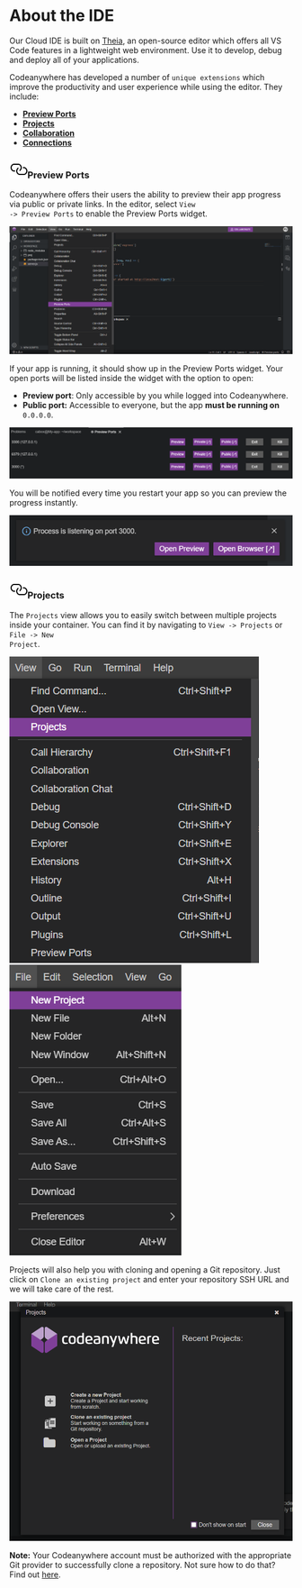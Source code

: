 # About the IDE

Our Cloud IDE is built on [Theia](https://theia-ide.org/), an open-source editor which offers all VS Code features in a lightweight web environment. Use it to develop, debug and deploy all of your applications.

Codeanywhere has developed a number of <code>unique extensions</code> which improve the productivity and user experience while using the editor. They include:

- [**Preview Ports**](#preview-ports)
- [**Projects**](#projects)
- [**Collaboration**](/editor/collaboration/about)
- [**Connections**](/editor/introduction/sidebar#connections)

### <a name="preview-ports" href="#preview-ports" class="anchor-link"><img src="/images/anchor.svg" alt="Link anchor" class="anchor-img"></a>Preview Ports

Codeanywhere offers their users the ability to preview their app progress via public or private links. In the editor, select <code>View -> Preview Ports</code> to enable the Preview Ports widget.

<p><img src="/images/editor/introduction/open-preview-ports.png" alt="Enable Preview Ports" class="width-90"/></p>

If your app is running, it should show up in the Preview Ports widget. Your open ports will be listed inside the widget with the option to open:

- **Preview port**: Only accessible by you while logged into Codeanywhere.
- **Public port:** Accessible to everyone, but the app **must be running on** <code>0.0.0.0</code>.

<p><img src="/images/editor/introduction/preview-ports-widget.png" alt="Preview Ports widget" class="width-90"/></p>

You will be notified every time you restart your app so you can preview the progress instantly.

<p><img src="/images/editor/introduction/preview-ports-popup.png" alt="Preview Ports popup" class="width-60"/></p>

### <a name="projects" href="#projects" class="anchor-link"><img src="/images/anchor.svg" alt="Link anchor" class="anchor-img"></a>Projects

The <code>Projects</code> view allows you to easily switch between multiple projects inside your container. You can find it by navigating to <code>View -> Projects</code> or <code>File -> New Project</code>.

<p>
  <div class="two-images">
    <img src="/images/editor/introduction/view-projects.png" alt="Projects view"/>
    <img src="/images/editor/introduction/file-new-project.png" alt="New project"/>
  </div>
</p>

Projects will also help you with cloning and opening a Git repository. Just click on <code>Clone an existing project</code> and enter your repository SSH URL and we will take care of the rest.

<p><img src="/images/editor/introduction/projects-widget.png" alt="Projects widget" class="width-90"/></p>

**Note:** Your Codeanywhere account must be authorized with the appropriate Git provider to successfully clone a repository. Not sure how to do that? Find out [here](/dashboard/connected-accounts/git-providers).
